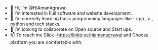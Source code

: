 - 👋 Hi, I’m @HiAmanAgrawal
- 👀 I’m interested in Full software and website development.
- 🌱 I’m currently learning basic programming languages like - cpp , c , python  and tech stacks.
- 💞️ I’m looking to collaborate on Open source and Start ups.
- 📫 To reach me Click -https://linktr.ee/hiamanagrawal and Choose platform you are comfortable with.
